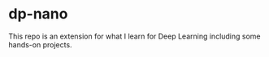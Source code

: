 # dp-nano

This repo is an extension for what I learn for Deep Learning including some hands-on projects.